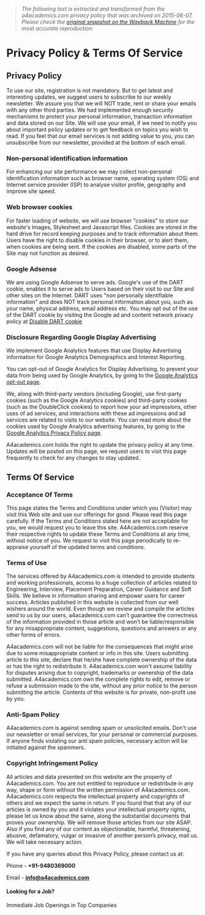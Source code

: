 > *The following text is extracted and transformed from the a4academics.com privacy policy that was archived on 2015-06-07. Please check the [original snapshot on the Wayback Machine](https://web.archive.org/web/20150607174753id_/http%3A//a4academics.com/terms-and-conditions) for the most accurate reproduction.*

# Privacy Policy & Terms Of Service

  


## Privacy Policy

To use our site, registration is not mandatory. But to get latest and interesting updates, we suggest users to subscribe to our weekly newsletter. We assure you that we will NOT trade, rent or share your emails with any other third parties. We had implemented enough security mechanisms to protect your personal information, transaction information and data stored on our Site. We will use your email, if we need to notify you about important policy updates or to get feedback on topics you wish to read. If you feel that our email services is not adding value to you, you can unsubscribe from our newsletter, provided at the bottom of each email. 

### Non-personal identification information

For enhancing our site performance we may collect non-personal identification information such as browser name, operating system (OS) and Internet service provider (ISP) to analyse visitor profile, geography and improve site speed. 

### Web browser cookies

For faster loading of website, we will use browser "cookies" to store our website's Images, Stylesheet and Javascript files. Cookies are stored in the hard drive for record keeping purposes and to track information about them. Users have the right to disable cookies in their browser, or to alert them, when cookies are being sent. If the cookies are disabled, some parts of the Site may not function as desired. 

### Google Adsense

We are using Google Adsense to serve ads. Google's use of the DART cookie, enables it to serve ads to Users based on their visit to our Site and other sites on the Internet. DART uses "non personally identifiable information" and does NOT track personal information about you, such as your name, physical address, email address etc. You may opt out of the use of the DART cookie by visiting the Google ad and content network privacy policy at [Disable DART cookie](http://www.google.com/privacy_ads.html)

### Disclosure Regarding Google Display Advertising

We implement Google Analytics features that use Display Advertising information for Google Analytics Demographics and Interest Reporting. 

You can opt-out of Google Analytics for Display Advertising, to prevent your data from being used by Google Analytics, by going to the [Google Analytics opt-out page](https://tools.google.com/dlpage/gaoptout/). 

We, along with third-party vendors (including Google), use first-party cookies (such as the Google Analytics cookies) and third-party cookies (such as the DoubleClick cookies) to report how your ad impressions, other uses of ad services, and interactions with these ad impressions and ad services are related to visits to our website. You can read more about the cookies used by Google Analytics advertising features, by going to the [Google Analytics Privacy Policy page](http://www.google.com/policies/technologies/ads/). 

A4academics.com holds the right to update the privacy policy at any time. Updates will be posted on this page, we request users to visit this page frequently to check for any changes to stay updated. 

  


## Terms Of Service

### Acceptance Of Terms

This page states the Terms and Conditions under which you (Visitor) may visit this Web site and use our offerings for good. Please read this page carefully. If the Terms and Conditions stated here are not acceptable for you, we would request you to leave this site. A4Academics.com reserve their respective rights to update these Terms and Conditions at any time, without notice of you. We request to visit this page periodically to re-appraise yourself of the updated terms and conditions. 

### Terms of Use

The services offered by A4academics.com is intended to provide students and working professionals, access to a huge collection of articles related to Engineering, Interview, Placement Preparation, Career Guidance and Soft Skills. We believe in information sharing and empower users for career success. Articles published in this website is collected from our well wishers around the world. Even though we review and compile the articles send to us by our users, a4academics.com can’t guarantee the correctness of the information provided in those article and won’t be liable/responsible for any misappropriate content, suggestions, questions and answers or any other forms of errors. 

A4academics.com will not be liable for the consequences that might arise due to some misappropriate content or info in this site. Users submitting article to this site, declare that he/she have complete ownership of the data or has the right to redistribute it. A4academics.com won't assume liability for disputes arising due to copyright, trademarks or ownership of the data submitted. A4academics.com own the complete rights to edit, remove or refuse a submission made to the site, without any prior notice to the person submitting the article. Contents of this website is for private, non-profit use by you. 

### Anti-Spam Policy

A4academics.com is against sending spam or unsolicited emails. Don't use our newsletter or email services, for your personal or commercial purposes. If anyone finds violating our anti spam policies, necessary action will be initiated against the spammers. 

### Copyright Infringement Policy

All articles and data presented on this website are the property of A4academics.com. You are not entitled to reproduce or redistribute in any way, shape or form without the written permission of A4academics.com. A4academics.com respects the intellectual property and copyrights of others and we expect the same in return. If you found that that any of our articles is owned by you and it violates your intellectual property rights, please let us know about the same, along the substantial documents that proves your ownership. We will remove those articles from our site ASAP. Also if you find any of our content as objectionable, harmful, threatening, abusive, defamatory, vulgar or invasive of another person’s privacy, mail us. We will take necessary action. 

If you have any queries about this Privacy Policy, please contact us at:

Phone - **+91-9480369000**

Email - **info@a4academics.com**

#### Looking for a Job?   
Immediate Job Openings in Top Companies
